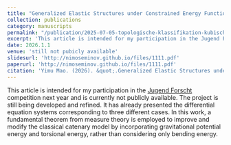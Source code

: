 ```yaml
---
title: "Generalized Elastic Structures under Constrained Energy Functionals Variational Models for Curves in 2D and 3D and Tubular Surfaces in 3D (German)"
collection: publications
category: manuscripts
permalink: "/publication/2025-07-05-topologische-klassifikation-kubischer-flaechen-julia" 
excerpt: 'This article is intended for my participation in the Jugend Forscht competition next year and is currently not publicly available. The project is still being developed and refined. It has already presented the differential equation systems corresponding to three different cases. In this work, a fundamental theorem from measure theory is employed to improve and modify the classical catenary model by incorporating gravitational potential energy and torsional energy, rather than considering only bending energy.'
date: 2026.1.1
venue: 'still not pubicly available'
slidesurl: 'http://nimoseminov.github.io/files/1111.pdf'
paperurl: 'http://nimoseminov.github.io/files/1111.pdf'
citation: 'Yimu Mao. (2026). &quot;.Generalized Elastic Structures under Constrained Energy Functionals Variational Models for Curves in 2D and 3D and Tubular Surfaces in 3D &quot'
---
```


This article is intended for my participation in the [Jugend Forscht](https://www.jugend-forscht.de/) competition next year and is currently not publicly available. The project is still being developed and refined. It has already presented the differential equation systems corresponding to three different cases. In this work, a fundamental theorem from measure theory is employed to improve and modify the classical catenary model by incorporating gravitational potential energy and torsional energy, rather than considering only bending energy.
